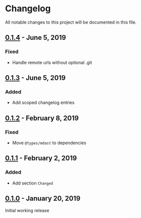 # Changelog

All notable changes to this project will be documented in this file.

## [0.1.4](https://github.com/splish/changelog/compare/0.1.3..0.1.4) - June 5, 2019

### Fixed

- Handle remote urls without optional .git

## [0.1.3](https://github.com/splish/changelog/compare/0.1.2..0.1.3) - June 5, 2019

### Added

- Add scoped changelog entries

## [0.1.2](https://github.com/splish/changelog/compare/0.1.1..0.1.2) - February 8, 2019

### Fixed

- Move `@types/mdast` to dependencies

## [0.1.1](https://github.com/splish/changelog/compare/0.1.0..0.1.1) - February 2, 2019

### Added

- Add section `Changed`

## [0.1.0](https://github.com/splish/changelog/compare/b5b9c087d461599e25080b9963a53c15fd72e9e6..0.1.0) - January 20, 2019

Initial working release
